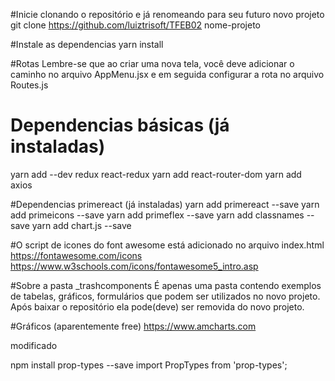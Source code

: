 #Inicie clonando o repositório e já renomeando para seu futuro novo projeto
git clone https://github.com/luiztrisoft/TFEB02 nome-projeto

#Instale as dependencias
yarn install

#Rotas
Lembre-se que ao criar uma nova tela, você deve adicionar o caminho no arquivo AppMenu.jsx e em seguida configurar a rota no arquivo Routes.js

# Dependencias básicas (já instaladas)
yarn add --dev redux react-redux
yarn add react-router-dom
yarn add axios

#Dependencias primereact (já instaladas)
yarn add primereact --save
yarn add primeicons --save
yarn add primeflex --save
yarn add classnames --save
yarn add chart.js --save

#O script de icones do font awesome está adicionado no arquivo index.html
https://fontawesome.com/icons
https://www.w3schools.com/icons/fontawesome5_intro.asp

#Sobre a pasta _trashcomponents
É apenas uma pasta contendo exemplos de tabelas, gráficos, formulários que podem ser utilizados no novo projeto. Após baixar o repositório ela pode(deve) ser removida do novo projeto.

#Gráficos (aparentemente free)
https://www.amcharts.com


modificado


npm install prop-types --save
import PropTypes from 'prop-types';